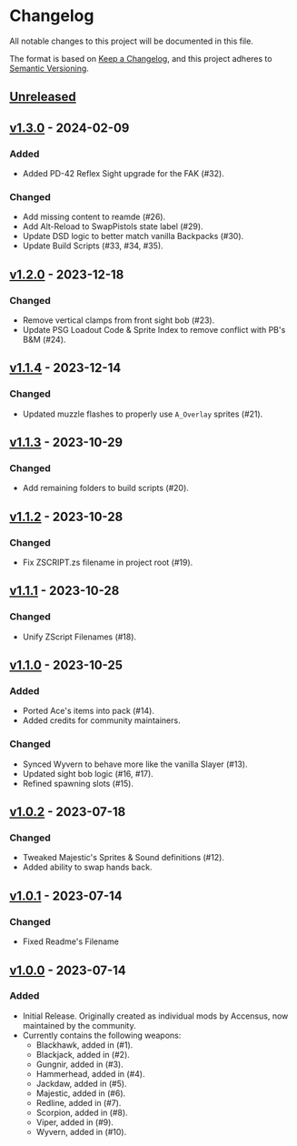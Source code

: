 # Changelog

All notable changes to this project will be documented in this file.

The format is based on [Keep a Changelog](https://keepachangelog.com/en/1.1.0/),
and this project adheres to [Semantic Versioning](https://semver.org/spec/v2.0.0.html).

## [Unreleased]

## [v1.3.0] - 2024-02-09

### Added

-   Added PD-42 Reflex Sight upgrade for the FAK (#32).

### Changed

-   Add missing content to reamde (#26).
-   Add Alt-Reload to SwapPistols state label (#29).
-   Update DSD logic to better match vanilla Backpacks (#30).
-   Update Build Scripts (#33, #34, #35).

## [v1.2.0] - 2023-12-18

### Changed

-   Remove vertical clamps from front sight bob (#23).
-   Update PSG Loadout Code & Sprite Index to remove conflict with PB's B&M (#24).

## [v1.1.4] - 2023-12-14

### Changed

-   Updated muzzle flashes to properly use `A_Overlay` sprites (#21).

## [v1.1.3] - 2023-10-29

### Changed

-   Add remaining folders to build scripts (#20).

## [v1.1.2] - 2023-10-28

### Changed

-   Fix ZSCRIPT.zs filename in project root (#19).

## [v1.1.1] - 2023-10-28

### Changed

-   Unify ZScript Filenames (#18).

## [v1.1.0] - 2023-10-25

### Added

-   Ported Ace's items into pack (#14).
-   Added credits for community maintainers.

### Changed

-   Synced Wyvern to behave more like the vanilla Slayer (#13).
-   Updated sight bob logic (#16, #17).
-   Refined spawning slots (#15).

## [v1.0.2] - 2023-07-18

### Changed

-   Tweaked Majestic's Sprites & Sound definitions (#12).
-   Added ability to swap hands back.

## [v1.0.1] - 2023-07-14

### Changed

-   Fixed Readme's Filename

## [v1.0.0] - 2023-07-14

### Added

-   Initial Release.  Originally created as individual mods by Accensus, now maintained by the community.
-   Currently contains the following weapons:
    -   Blackhawk, added in (#1).
    -   Blackjack, added in (#2).
    -   Gungnir, added in (#3).
    -   Hammerhead, added in (#4).
    -   Jackdaw, added in (#5).
    -   Majestic, added in (#6).
    -   Redline, added in (#7).
    -   Scorpion, added in (#8).
    -   Viper, added in (#9).
    -   Wyvern, added in (#10).

[Unreleased]: https://github.com/HDest-Community/ace-corp-extended/compare/v1.3.0...HEAD

[v1.3.0]: https://github.com/HDest-Community/ace-corp-extended/compare/v1.2.0...v1.3.0

[v1.2.0]: https://github.com/HDest-Community/ace-corp-extended/compare/v1.1.4..v1.2.0

[v1.1.4]: https://github.com/HDest-Community/ace-corp-extended/compare/v1.1.3..v1.1.4

[v1.1.3]: https://github.com/HDest-Community/ace-corp-extended/compare/v1.1.2..v1.1.3

[v1.1.2]: https://github.com/HDest-Community/ace-corp-extended/compare/v1.1.1..v1.1.2

[v1.1.1]: https://github.com/HDest-Community/ace-corp-extended/compare/v1.1.0..v1.1.1

[v1.1.0]: https://github.com/HDest-Community/ace-corp-extended/compare/v1.0.2..v1.1.0

[v1.0.2]: https://github.com/HDest-Community/ace-corp-extended/compare/v1.0.1..v1.0.2

[v1.0.1]: https://github.com/HDest-Community/ace-corp-extended/compare/v1.0.0..v1.0.1

[v1.0.0]: https://github.com/HDest-Community/ace-corp-extended/releases/tag/v1.0.0

